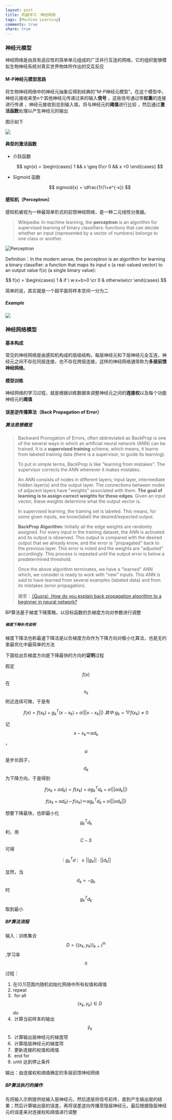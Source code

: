 ```yaml
---
layout: post
title: 机器学习：神经网络
tags: [Machine Learning]
comments: true
share: true
---
```


### 神经元模型

神经网络是由具有适应性的简单单元组成的广泛并行互连的网络，它的组织能够模拟生物神经系统对真实世界物体所作出的交互反应

#### M-P神经元模型思路

将生物神经网络中的神经元抽象后得到经典的“M-P神经元模型”。在这个模型中，神经元接收来至n个其他神经元传递过来的输入**信号** ，这些信号通过带**权重**的连接进行传递 ，神经元接收到总到输入值，将与神经元的**阈值**进行比较 ，然后通过**激活函数**处理以产生神经元的输出

图示如下

![](http://ww4.sinaimg.cn/large/006y8lVajw1f8j1d53jvzj31g00o5juu.jpg)

#### 典型的激活函数

- 介跃函数

  $$
  sgn(x) = 
  \begin{cases}
  1 && x \geq 0\cr
  0 && x <0
  \end{cases}
  $$




- Sigmoid 函数

  $$
  sigmoid(x) = \dfrac{1}{1+e^{-x}}
  $$




#### 感知机（Perceptron）

感知机被视为一种最简单形式的前馈神经网络，是一种二元线性分类器。

> Wikipedia: In machine learning, the **perceptron** is an algorithm for supervised learning of binary classifiers: functions that can decide whether an input (represented by a vector of numbers) belongs to one class or another.

![Perceptron](https://upload.wikimedia.org/wikipedia/commons/thumb/4/42/A_simple_neural_network_with_two_input_units_and_one_output_unit.png/500px-A_simple_neural_network_with_two_input_units_and_one_output_unit.png)

Definition：In the modern sense, the perceptron is an algorithm for learning a binary classifier: a function that maps its input x (a real-valued vector) to an output value f(x) (a single binary value):

$$
f(x) = \begin{cases}
1 & if  \ w·x+b>0 \cr
0 & otherwise\cr
\end{cases}
$$

简单的说，其实就是一个超平面将样本空间一分为二

##### Example

![](http://ww3.sinaimg.cn/large/801b780ajw1f872xz92d0j21kw0u9n8h.jpg)

### 神经网络模型

#### 基本构成

常见的神经网络是由感知机构成的层级结构，每层神经元和下层神经元全互连，神经元之间不存在同层连接，也不存在跨层连接，这样的神经网络通常称为**多层前馈神经网络**。

#### 模型训练

神经网络的学习过程，就是根据训练数据来调整神经元之间的**连接权**以及每个功能神经元的**阈值**

#### 误差逆传播算法（Back Propagation of Error）

##### 算法思想概览

> Backward Prorogation of Errors, often abbreviated as BackProp is one of the several ways in which an artificial neural network (ANN) can be trained. It is a **supervised training** scheme, which means, it learns from labeled training data (there is a supervisor, to guide its learning).
>
> To put in simple terms, BackProp is like "learning from mistakes". The supervisor corrects the ANN whenever it makes mistakes. 
>
> An ANN consists of nodes in different layers; input layer, intermediate hidden layer(s) and the output layer. The connections between nodes of adjacent layers have "weights" associated with them. **The goal of learning is to assign correct weights for these edges**. Given an input vector, these weights determine what the output vector is.
>
> In supervised learning, the training set is labeled. This means, for some given inputs, we know(label) the desired/expected output.  
>
> **BackProp Algorithm:**
> Initially all the edge weights are randomly assigned. For every input in the training dataset, the ANN is activated and its output is observed. This output is compared with the desired output that we already know, and the error is "propagated" back to the previous layer. This error is noted and the weights are "adjusted" accordingly. This process is repeated until the output error is below a predetermined threshold. 
>
> Once the above algorithm terminates, we have a "learned" ANN which, we consider is ready to work with "new" inputs. This ANN is said to have learned from several examples (labeled data) and from its mistakes (error propagation).
>
> 摘至：[（Quora）How do you explain back propagation algorithm to a beginner in neural network?](https://www.quora.com/How-do-you-explain-back-propagation-algorithm-to-a-beginner-in-neural-network)

BP算法基于梯度下降策略，以目标函数的负梯度方向对参数进行调整

##### `梯度下降补充说明`

 梯度下降法也称最速下降法是以负梯度方向作为下降方向对极小化算法，也是无约束最优化中最简单的方法

下面给出负梯度方向是下降最快的方向的**证明**过程

假定$$f(x)$$在$$x_k$$附近连续可微，于是有

$$
f(x) = f(x_k) + g^{T}_k(x-x_k)+o(||x-x_k||)   \   其中 \  g_k =▽f(x_k)≠0
$$

记$$x-x_k＝\alpha d_k$$，$$\alpha$$ 是步长因子，$$d_k$$ 为下降方向，于是得到

$$
f(x_k+\alpha d_k) = f(x_k)+\alpha g^{T}_kd_k+o(||\alpha d_k||)
$$

$$
f(x_k+\alpha d_k) －f(x_k)＝\alpha g^{T}_kd_k+o(||\alpha d_k||)
$$

想要下降最快，也即最小化 $$g^{T}_k d_k$$ 利，用$$C-S$$可得

$$
｜g^{T}_k d｜\le ||g_k||·||d_k||
$$

显然，当$$d_k = -g_k$$时$$g^{T}_k d_k$$取到最小

##### BP算法流程

输入：训练集合$$D = \{(x_k,y_k)\}^{m}_{k=1}$$,学习率$$\eta$$

过程：

1. 在(0,1)范围内随机初始化网络中所有权值和阈值
2. repeat
3. ​    for all $$(x_k,y_k) \in D$$ do
4. ​        计算当前样本的输出$$\hat{y}_k$$
5. ​        计算输出层神经元的梯度项
6. ​        计算隐层神经元的梯度项
7. ​        更新连接的权值和阈值
8. ​    end for
9. until 达到停止条件

输出：由连接权和阈值确定的多层前馈神经网络



##### BP算法执行的操作

先将输入示例提供给输入层神经元，然后逐层将信号前传，直到产生输出层的结果；然后计算输出层的误差，再将误差逆向传播至隐层神经元，最后根据隐层神经元的误差来对连接权和阈值进行调整

